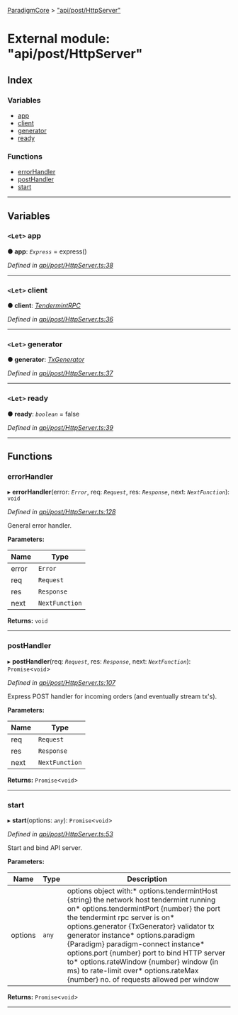 [ParadigmCore](../README.md) > ["api/post/HttpServer"](../modules/_api_post_httpserver_.md)

# External module: "api/post/HttpServer"

## Index

### Variables

* [app](_api_post_httpserver_.md#app)
* [client](_api_post_httpserver_.md#client)
* [generator](_api_post_httpserver_.md#generator)
* [ready](_api_post_httpserver_.md#ready)

### Functions

* [errorHandler](_api_post_httpserver_.md#errorhandler)
* [postHandler](_api_post_httpserver_.md#posthandler)
* [start](_api_post_httpserver_.md#start)

---

## Variables

<a id="app"></a>

### `<Let>` app

**● app**: *`Express`* =  express()

*Defined in [api/post/HttpServer.ts:38](https://github.com/paradigmfoundation/paradigmcore/blob/5e7a947/src/api/post/HttpServer.ts#L38)*

___
<a id="client"></a>

### `<Let>` client

**● client**: *[TendermintRPC](../classes/_common_tendermintrpc_.tendermintrpc.md)*

*Defined in [api/post/HttpServer.ts:36](https://github.com/paradigmfoundation/paradigmcore/blob/5e7a947/src/api/post/HttpServer.ts#L36)*

___
<a id="generator"></a>

### `<Let>` generator

**● generator**: *[TxGenerator](../classes/_core_util_txgenerator_.txgenerator.md)*

*Defined in [api/post/HttpServer.ts:37](https://github.com/paradigmfoundation/paradigmcore/blob/5e7a947/src/api/post/HttpServer.ts#L37)*

___
<a id="ready"></a>

### `<Let>` ready

**● ready**: *`boolean`* = false

*Defined in [api/post/HttpServer.ts:39](https://github.com/paradigmfoundation/paradigmcore/blob/5e7a947/src/api/post/HttpServer.ts#L39)*

___

## Functions

<a id="errorhandler"></a>

###  errorHandler

▸ **errorHandler**(error: *`Error`*, req: *`Request`*, res: *`Response`*, next: *`NextFunction`*): `void`

*Defined in [api/post/HttpServer.ts:128](https://github.com/paradigmfoundation/paradigmcore/blob/5e7a947/src/api/post/HttpServer.ts#L128)*

General error handler.

**Parameters:**

| Name | Type |
| ------ | ------ |
| error | `Error` |
| req | `Request` |
| res | `Response` |
| next | `NextFunction` |

**Returns:** `void`

___
<a id="posthandler"></a>

###  postHandler

▸ **postHandler**(req: *`Request`*, res: *`Response`*, next: *`NextFunction`*): `Promise`<`void`>

*Defined in [api/post/HttpServer.ts:107](https://github.com/paradigmfoundation/paradigmcore/blob/5e7a947/src/api/post/HttpServer.ts#L107)*

Express POST handler for incoming orders (and eventually stream tx's).

**Parameters:**

| Name | Type |
| ------ | ------ |
| req | `Request` |
| res | `Response` |
| next | `NextFunction` |

**Returns:** `Promise`<`void`>

___
<a id="start"></a>

###  start

▸ **start**(options: *`any`*): `Promise`<`void`>

*Defined in [api/post/HttpServer.ts:53](https://github.com/paradigmfoundation/paradigmcore/blob/5e7a947/src/api/post/HttpServer.ts#L53)*

Start and bind API server.

**Parameters:**

| Name | Type | Description |
| ------ | ------ | ------ |
| options | `any` |  options object with:*   options.tendermintHost {string} the network host tendermint running on*   options.tendermintPort {number} the port the tendermint rpc server is on*   options.generator {TxGenerator} validator tx generator instance*   options.paradigm {Paradigm} paradigm-connect instance*   options.port {number} port to bind HTTP server to*   options.rateWindow {number} window (in ms) to rate-limit over*   options.rateMax {number} no. of requests allowed per window |

**Returns:** `Promise`<`void`>

___

